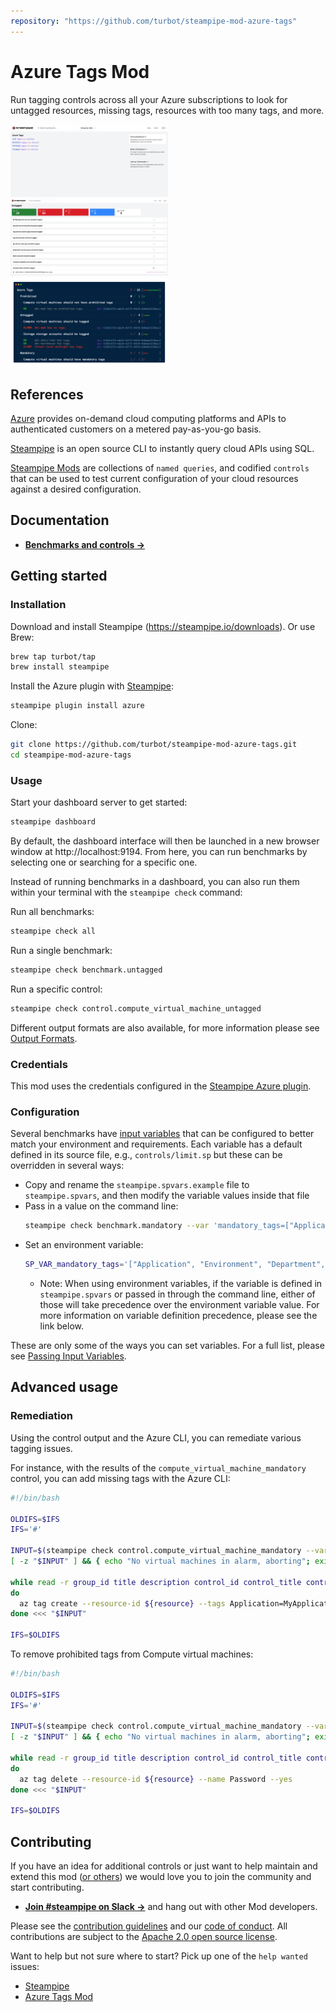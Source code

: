 ```yaml
---
repository: "https://github.com/turbot/steampipe-mod-azure-tags"
---
```


# Azure Tags Mod

Run tagging controls across all your Azure subscriptions to look for untagged resources, missing tags, resources with too many tags, and more.

<img src="https://raw.githubusercontent.com/turbot/steampipe-mod-azure-tags/main/docs/azure_tags_dashboard.png" width="50%" type="thumbnail"/>
<img src="https://raw.githubusercontent.com/turbot/steampipe-mod-azure-tags/main/docs/azure_tags_untagged_dashboard.png" width="50%" type="thumbnail"/>
<img src="https://raw.githubusercontent.com/turbot/steampipe-mod-azure-tags/main/docs/azure_tags_mod_terminal.png" width="50%" type="thumbnail"/>

## References

[Azure](https://azure.microsoft.com) provides on-demand cloud computing platforms and APIs to authenticated customers on a metered pay-as-you-go basis.

[Steampipe](https://steampipe.io) is an open source CLI to instantly query cloud APIs using SQL.

[Steampipe Mods](https://steampipe.io/docs/reference/mod-resources#mod) are collections of `named queries`, and codified `controls` that can be used to test current configuration of your cloud resources against a desired configuration.

## Documentation

- **[Benchmarks and controls →](https://hub.steampipe.io/mods/turbot/azure_tags/controls)**

## Getting started

### Installation

Download and install Steampipe (https://steampipe.io/downloads). Or use Brew:

```sh
brew tap turbot/tap
brew install steampipe
```

Install the Azure plugin with [Steampipe](https://steampipe.io):

```sh
steampipe plugin install azure
```

Clone:

```sh
git clone https://github.com/turbot/steampipe-mod-azure-tags.git
cd steampipe-mod-azure-tags
```

### Usage

Start your dashboard server to get started:

```sh
steampipe dashboard
```

By default, the dashboard interface will then be launched in a new browser
window at http://localhost:9194. From here, you can run benchmarks by
selecting one or searching for a specific one.

Instead of running benchmarks in a dashboard, you can also run them within your
terminal with the `steampipe check` command:

Run all benchmarks:

```sh
steampipe check all
```

Run a single benchmark:

```sh
steampipe check benchmark.untagged
```

Run a specific control:

```sh
steampipe check control.compute_virtual_machine_untagged
```

Different output formats are also available, for more information please see
[Output Formats](https://steampipe.io/docs/reference/cli/check#output-formats).

### Credentials

This mod uses the credentials configured in the [Steampipe Azure plugin](https://hub.steampipe.io/plugins/turbot/azure).

### Configuration

Several benchmarks have [input variables](https://steampipe.io/docs/using-steampipe/mod-variables) that can be configured to better match your environment and requirements. Each variable has a default defined in its source file, e.g., `controls/limit.sp` but these can be overridden in several ways:

- Copy and rename the `steampipe.spvars.example` file to `steampipe.spvars`, and then modify the variable values inside that file
- Pass in a value on the command line:
  ```sh
  steampipe check benchmark.mandatory --var 'mandatory_tags=["Application", "Environment", "Department", "Owner"]'
  ```
- Set an environment variable:
  ```sh
  SP_VAR_mandatory_tags='["Application", "Environment", "Department", "Owner"]' steampipe check control.compute_virtual_machine_mandatory
  ```
  - Note: When using environment variables, if the variable is defined in `steampipe.spvars` or passed in through the command line, either of those will take precedence over the environment variable value. For more information on variable definition precedence, please see the link below.

These are only some of the ways you can set variables. For a full list, please see [Passing Input Variables](https://steampipe.io/docs/using-steampipe/mod-variables#passing-input-variables).

## Advanced usage

### Remediation

Using the control output and the Azure CLI, you can remediate various tagging issues.

For instance, with the results of the `compute_virtual_machine_mandatory` control, you can add missing tags with the Azure CLI:

```bash
#!/bin/bash

OLDIFS=$IFS
IFS='#'

INPUT=$(steampipe check control.compute_virtual_machine_mandatory --var 'mandatory_tags=["Application"]' --output csv --header=false --separator '#' | grep 'alarm')
[ -z "$INPUT" ] && { echo "No virtual machines in alarm, aborting"; exit 0; }

while read -r group_id title description control_id control_title control_description reason resource status resource_group subscription
do
  az tag create --resource-id ${resource} --tags Application=MyApplication
done <<< "$INPUT"

IFS=$OLDIFS
```

To remove prohibited tags from Compute virtual machines:
```bash
#!/bin/bash

OLDIFS=$IFS
IFS='#'

INPUT=$(steampipe check control.compute_virtual_machine_mandatory --var 'prohibited_tags=["Password"]' --output csv --header=false --separator '#' | grep 'alarm')
[ -z "$INPUT" ] && { echo "No virtual machines in alarm, aborting"; exit 0; }

while read -r group_id title description control_id control_title control_description reason resource status resource_group subscription
do
  az tag delete --resource-id ${resource} --name Password --yes
done <<< "$INPUT"

IFS=$OLDIFS
```

## Contributing

If you have an idea for additional controls or just want to help maintain and extend this mod ([or others](https://github.com/topics/steampipe-mod)) we would love you to join the community and start contributing.

- **[Join #steampipe on Slack →](https://turbot.com/community/join)** and hang out with other Mod developers.

Please see the [contribution guidelines](https://github.com/turbot/steampipe/blob/main/CONTRIBUTING.md) and our [code of conduct](https://github.com/turbot/steampipe/blob/main/CODE_OF_CONDUCT.md). All contributions are subject to the [Apache 2.0 open source license](https://github.com/turbot/steampipe-mod-azure-tags/blob/main/LICENSE).

Want to help but not sure where to start? Pick up one of the `help wanted` issues:

- [Steampipe](https://github.com/turbot/steampipe/labels/help%20wanted)
- [Azure Tags Mod](https://github.com/turbot/steampipe-mod-azure-tags/labels/help%20wanted)

